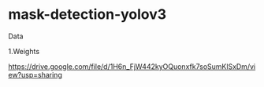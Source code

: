 # mask-detection-yolov3

Data

1.Weights

https://drive.google.com/file/d/1H6n_FjW442kyOQuonxfk7soSumKlSxDm/view?usp=sharing
